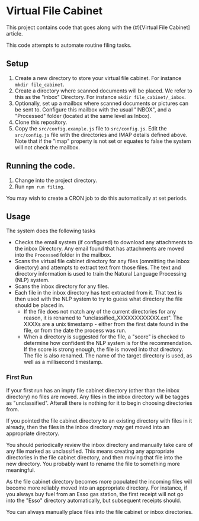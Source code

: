 # Virtual File Cabinet

This project contains code that goes along with the (#)[Virtual File Cabinet] article.

This code attempts to automate routine filing tasks.

## Setup

1. Create a new directory to store your virtual file cabinet. For instance `mkdir file_cabinet`.
1. Create a directory where scanned documents will be placed. We refer to this as the "inbox" Directory. For instance `mkdir file_cabinet/_inbox`.
1. Optionally, set up a mailbox where scanned documents or pictures can be sent to. Configure this mailbox with the usual "INBOX", and a "Processed" folder (located at the same level as Inbox).
1. Clone this repository.
1. Copy the `src/config.example.js` file to `src/config.js`. Edit the `src/config.js` file with the directories and IMAP details defined above. Note that if the "imap" property is not set or equates to false the system will not check the mailbox.

## Running the code.

1. Change into the project directory.
1. Run `npm run filing`.

You may wish to create a CRON job to do this automatically at set periods.

## Usage

The system does the following tasks

- Checks the email system (if configured) to download any attachments to the inbox Directory. Any email found that has attachments are moved into the `Processed` folder in the mailbox.
- Scans the virtual file cabinet directory for any files (ommitting the inbox directory) and attempts to extract text from those files. The text and directory information is used to train the Natural Language Processing (NLP) system.
- Scans the inbox directory for any files.
- Each file in the inbox directory has text extracted from it. That text is then used with the NLP system to try to guess what directory the file should be placed in.
  - If the file does not match any of the current directories for any reason, it is renamed to "unclassified_XXXXXXXXXXXX.ext". The XXXXs are a unix timestamp - either from the first date found in the file, or from the date the process was run.
  - When a directory is suggested for the file, a "score" is checked to determine how confident the NLP system is for the recommendation. If the score is strong enough, the file is moved into that directory. The file is also renamed. The name of the target directory is used, as well as a millisecond timestamp.

### First Run

If your first run has an impty file cabinet directory (other than the inbox directory) no files are moved. Any files in the inbox directory will be tagges as "unclassified". Afterall there is nothing for it to begin choosing directories from.

If you pointed the file cabinet directory to an existing directory with files in it already, then the files in the inbox directory _may_ get moved into an appropriate directory.

You should periodically review the inbox directory and manually take care of any file marked as unclassified. This means creating any appropriate directories in the file cabinet directory, and then moving that file into the new directory. You probably want to rename the file to something more meaningful.

As the file cabinet directory becomes more populated the incoming files will become more reliably moved into an appropriate directory. For instance, if you always buy fuel from an Esso gas station, the first receipt will not go into the "Esso" directory automatically, but subsequent receipts should.

You can always manually place files into the file cabinet or inbox directories.

